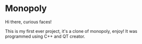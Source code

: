 # Monopoly

Hi there, curious faces!

This is my first ever project, it's a clone of monopoly, enjoy!
It was programmed using C++ and QT creator.
